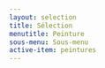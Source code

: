 ```yaml
---
layout: selection
title: Sélection
menutitle: Peinture
sous-menu: Sous-menu
active-item: peintures
---
```

